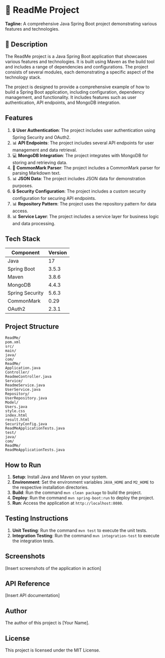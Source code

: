 🚀 **ReadMe Project**
=====================

**Tagline:** A comprehensive Java Spring Boot project demonstrating various features and technologies.

📖 **Description**
----------------

The ReadMe project is a Java Spring Boot application that showcases various features and technologies. It is built using Maven as the build tool and includes a range of dependencies and configurations. The project consists of several modules, each demonstrating a specific aspect of the technology stack.

The project is designed to provide a comprehensive example of how to build a Spring Boot application, including configuration, dependency management, and functionality. It includes features such as user authentication, API endpoints, and MongoDB integration.

**Features**
------------

1. 🔒 **User Authentication**: The project includes user authentication using Spring Security and OAuth2.
2. 📊 **API Endpoints**: The project includes several API endpoints for user management and data retrieval.
3. 💻 **MongoDB Integration**: The project integrates with MongoDB for storing and retrieving data.
4. 📄 **CommonMark Parser**: The project includes a CommonMark parser for parsing Markdown text.
5. 📊 **JSON Data**: The project includes JSON data for demonstration purposes.
6. 🔒 **Security Configuration**: The project includes a custom security configuration for securing API endpoints.
7. 📊 **Repository Pattern**: The project uses the repository pattern for data access.
8. 📊 **Service Layer**: The project includes a service layer for business logic and data processing.

**Tech Stack**
-------------

| **Component** | **Version** |
| --- | --- |
| Java | 17 |
| Spring Boot | 3.5.3 |
| Maven | 3.8.6 |
| MongoDB | 4.4.3 |
| Spring Security | 5.6.3 |
| CommonMark | 0.29 |
| OAuth2 | 2.3.1 |

**Project Structure**
-------------------

```
ReadMe/
pom.xml
src/
main/
java/
com/
ReadMe/
Application.java
Controller/
ReadmeController.java
Service/
ReadmeService.java
UserService.java
Repository/
UserRepository.java
Model/
Users.java
style.css
index.html
result.html
SecurityConfig.java
ReadMeApplicationTests.java
test/
java/
com/
ReadMe/
ReadMeApplicationTests.java
```

**How to Run**
--------------

1. **Setup**: Install Java and Maven on your system.
2. **Environment**: Set the environment variables `JAVA_HOME` and `M2_HOME` to the respective installation directories.
3. **Build**: Run the command `mvn clean package` to build the project.
4. **Deploy**: Run the command `mvn spring-boot:run` to deploy the project.
5. **Run**: Access the application at `http://localhost:8080`.

**Testing Instructions**
----------------------

1. **Unit Testing**: Run the command `mvn test` to execute the unit tests.
2. **Integration Testing**: Run the command `mvn integration-test` to execute the integration tests.

**Screenshots**
--------------

[Insert screenshots of the application in action]

**API Reference**
----------------

[Insert API documentation]

**Author**
---------

The author of this project is [Your Name].

**License**
---------

This project is licensed under the MIT License.
